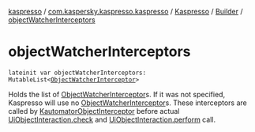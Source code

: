 [kaspresso](../../../index.md) / [com.kaspersky.kaspresso.kaspresso](../../index.md) / [Kaspresso](../index.md) / [Builder](index.md) / [objectWatcherInterceptors](./object-watcher-interceptors.md)

# objectWatcherInterceptors

`lateinit var objectWatcherInterceptors: MutableList<`[`ObjectWatcherInterceptor`](../../../com.kaspersky.kaspresso.interceptors.watcher.kautomator/-object-watcher-interceptor.md)`>`

Holds the list of [ObjectWatcherInterceptor](../../../com.kaspersky.kaspresso.interceptors.watcher.kautomator/-object-watcher-interceptor.md)s.
If it was not specified, Kaspresso will use no [ObjectWatcherInterceptor](../../../com.kaspersky.kaspresso.interceptors.watcher.kautomator/-object-watcher-interceptor.md)s.
These interceptors are called by [KautomatorObjectInterceptor](#)
before actual [UiObjectInteraction.check](#) and [UiObjectInteraction.perform](#) call.

